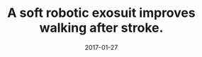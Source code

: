 ---
title: "A soft robotic exosuit improves walking after stroke."
collection: publications
permalink: /publication/2017-STM
date: 2017-01-27
venue: 'Engineering'
paperurl: '/files/2020-STM.pdf'
link: 'https://stm.sciencemag.org/content/9/400/eaai9084.short'
citation: 'Awad L., Bae J., O’Donnell K., De Rossi SMM., Hendron K., Sloot LH.,  <b>Kudzia P.</b>., Allen S., Holt KG., Ellis T., Walsh CJ. A soft robotic exosuit improves walking after stroke. <i>Science Translational Medicine </i>. 9(400), <b>2017</b>'
---